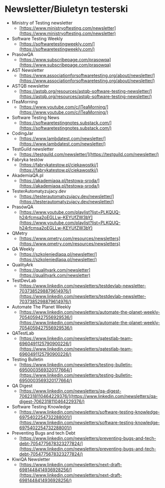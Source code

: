 # Newsletter/Biuletyn testerski

* Ministry of Testing newsletter
  * [https://www.ministryoftesting.com/newsletter](https://www.ministryoftesting.com/newsletter)
* Software Testing Weekly
  * [https://softwaretestingweekly.com/](https://softwaretestingweekly.com/)
* PrasówQA
  * [https://www.subscribepage.com/prasowqa](https://www.subscribepage.com/prasowqa)
* AST Newsletter
  * [https://www.associationforsoftwaretesting.org/about/newsletter/](https://www.associationforsoftwaretesting.org/about/newsletter/)
* ASTQB newsletter
  * [https://astqb.org/resources/astqb-software-testing-newsletter/](https://astqb.org/resources/astqb-software-testing-newsletter/)
* ITeaMorning&#x20;
  * [https://www.youtube.com/c/ITeaMorning/](https://www.youtube.com/c/ITeaMorning/)
* Software Testing News
  * [https://softwaretestingnotes.substack.com/](https://softwaretestingnotes.substack.com/)
* CodingJar
  * [https://www.lambdatest.com/newsletter/](https://www.lambdatest.com/newsletter/)
* TestGuild newsletter
  * [https://testguild.com/newsletter/](https://testguild.com/newsletter/)
* Fabryka testów
  * [https://fabrykatestow.pl/ciekawostki/](https://fabrykatestow.pl/ciekawostki/)
* AkademiaQA.pl
  * [https://akademiaqa.pl/testowa-sroda/](https://akademiaqa.pl/testowa-sroda/)
* TesterAutomatyzujacy.dev
  * [https://testerautomatyzujacy.dev/newsletter/](https://testerautomatyzujacy.dev/newsletter/)
* PrasówQA
  * [https://www.youtube.com/playlist?list=PLKQUQ-h24rfcmsa2oEGLLw-KEYUfZW3bY](https://www.youtube.com/playlist?list=PLKQUQ-h24rfcmsa2oEGLLw-KEYUfZW3bY)
* QMetry
  * [https://www.qmetry.com/resources/newsletters](https://www.qmetry.com/resources/newsletters)
* QA Weekly
  * [https://szkoleniedlaqa.pl/newsletter/](https://szkoleniedlaqa.pl/newsletter/)
* QualityArk
  * [https://qualityark.com/newsletter](https://qualityark.com/newsletter)
* TestDevLab
  * [https://www.linkedin.com/newsletters/testdevlab-newsletter-7037385298879614976/](https://www.linkedin.com/newsletters/testdevlab-newsletter-7037385298879614976/)
* Automate The Planet Weekly
  * [https://www.linkedin.com/newsletters/automate-the-planet-weekly-7054059427556929536/](https://www.linkedin.com/newsletters/automate-the-planet-weekly-7054059427556929536/)
* QATestLab
  * [https://www.linkedin.com/newsletters/qatestlab-team-6960491125790900226/](https://www.linkedin.com/newsletters/qatestlab-team-6960491125790900226/)
* Testing Bulletin
  * [https://www.linkedin.com/newsletters/testing-bulletin-6950003569320177664/](https://www.linkedin.com/newsletters/testing-bulletin-6950003569320177664/)
* QA Digest
  * [https://www.linkedin.com/newsletters/qa-digest-7062318110464229376/](https://www.linkedin.com/newsletters/qa-digest-7062318110464229376/)
* Software Testing Knowledge
  * [https://www.linkedin.com/newsletters/software-testing-knowledge-6975402254732288001/](https://www.linkedin.com/newsletters/software-testing-knowledge-6975402254732288001/)
* Preventing Bugs and tech Debt
  * [https://www.linkedin.com/newsletters/preventing-bugs-and-tech-debt-7054775678323277824/](https://www.linkedin.com/newsletters/preventing-bugs-and-tech-debt-7054775678323277824/)
* KiwiQA Newsletter
  * [https://www.linkedin.com/newsletters/next-draft-6981448414936928256/](https://www.linkedin.com/newsletters/next-draft-6981448414936928256/)

